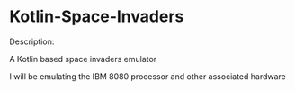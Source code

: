 # Kotlin-Space-Invaders

Description:

A Kotlin based space invaders emulator

  I will be emulating the IBM 8080 processor and other associated hardware
